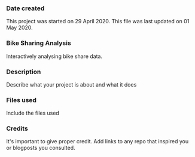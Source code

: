 ### Date created
This project was started on 29 April 2020. This file was last updated on 01 May 2020.

### Bike Sharing Analysis
Interactively analysing bike share data.

### Description
Describe what your project is about and what it does

### Files used
Include the files used

### Credits
It's important to give proper credit. Add links to any repo that inspired you or blogposts you consulted.

